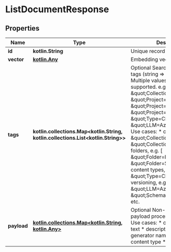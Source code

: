 
# ListDocumentResponse

## Properties
| Name | Type | Description | Notes |
| ------------ | ------------- | ------------- | ------------- |
| **id** | **kotlin.String** | Unique record ID |  [optional] |
| **vector** | [**kotlin.Any**](.md) | Embedding vector |  [optional] |
| **tags** | **kotlin.collections.Map&lt;kotlin.String, kotlin.collections.List&lt;kotlin.String&gt;&gt;** | Optional Searchable Key&#x3D;Value tags (string &#x3D;&gt; string[] collection)                Multiple values per keys are supported.  e.g. [ \&quot;Collection&#x3D;Work\&quot;, \&quot;Project&#x3D;1\&quot;, \&quot;Project&#x3D;2\&quot;, \&quot;Project&#x3D;3\&quot;, \&quot;Type&#x3D;Chat\&quot;, \&quot;LLM&#x3D;AzureAda2\&quot; ]                Use cases:   * collections, e.g. [ \&quot;Collection&#x3D;Project1\&quot;, \&quot;Collection&#x3D;Work\&quot; ]   * folders, e.g. [ \&quot;Folder&#x3D;Inbox\&quot;, \&quot;Folder&#x3D;Spam\&quot; ]   * content types, e.g. [ \&quot;Type&#x3D;Chat\&quot; ]   * versioning, e.g. [ \&quot;LLM&#x3D;AzureAda2\&quot;, \&quot;Schema&#x3D;1.0\&quot; ]   * etc. |  [optional] |
| **payload** | [**kotlin.collections.Map&lt;kotlin.String, kotlin.Any&gt;**](kotlin.Any.md) | Optional Non-Searchable payload processed client side.                Use cases:   * citations   * original text   * descriptions   * embedding generator name   * URLs   * content type   * timestamps   * etc. |  [optional] |




